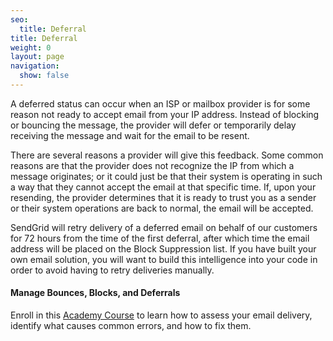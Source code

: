 ```yaml
---
seo:
  title: Deferral
title: Deferral
weight: 0
layout: page
navigation:
  show: false
---
```


A deferred status can occur when an ISP or mailbox provider is for some reason not ready to accept email from your IP address. Instead of blocking or bouncing the message, the provider will defer or temporarily delay receiving the message and wait for the email to be resent.

There are several reasons a provider will give this feedback. Some common reasons are that the provider does not recognize the IP from which a message originates; or it could just be that their system is operating in such a way that they cannot accept the email at that specific time. If, upon your resending, the provider determines that it is ready to trust you as a sender or their system operations are back to normal, the email will be accepted.

SendGrid will retry delivery of a deferred email on behalf of our customers for 72 hours from the time of the first deferral, after which time the email address will be placed on the Block Suppression list. If you have built your own email solution, you will want to build this intelligence into your code in order to avoid having to retry deliveries manually.

<call-out-link linktext="Go To Course" img="/img/SGA_ManageBounces750.png" link="https://rise.articulate.com/share/rBJixBkt2kAqwQShqvOcKuevYulLLIZ9">

#### Manage Bounces, Blocks, and Deferrals

Enroll in this [Academy Course](https://rise.articulate.com/share/rBJixBkt2kAqwQShqvOcKuevYulLLIZ9) to learn how to assess your email delivery, identify what causes common errors, and how to fix them.

</call-out-link>


